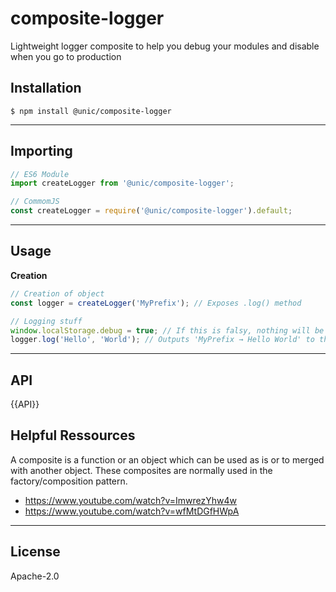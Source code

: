# composite-logger

Lightweight logger composite to help you debug your modules and disable when you go to production

## Installation

```shell
$ npm install @unic/composite-logger
```

* * *

## Importing

```javascript
// ES6 Module
import createLogger from '@unic/composite-logger';

// CommomJS
const createLogger = require('@unic/composite-logger').default;
```

* * *

## Usage

**Creation**
```js
// Creation of object
const logger = createLogger('MyPrefix'); // Exposes .log() method

// Logging stuff
window.localStorage.debug = true; // If this is falsy, nothing will be logged to the console
logger.log('Hello', 'World'); // Outputs 'MyPrefix → Hello World' to the console
```

* * *

## API

{{API}}

## Helpful Ressources

A composite is a function or an object which can be used as is or to merged with another object. These composites are normally used in the factory/composition pattern.

* https://www.youtube.com/watch?v=ImwrezYhw4w
* https://www.youtube.com/watch?v=wfMtDGfHWpA

* * *

## License

Apache-2.0
